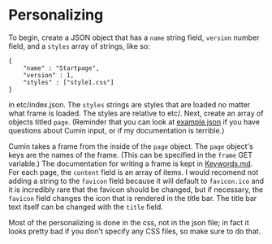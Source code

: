 # Personalizing

To begin, create a JSON object that has a `name` string field, `version` number field, and a
`styles` array of strings, like so:
```
{
	"name" : "Startpage",
	"version" : 1,
	"styles" : ["style1.css"]
}
```
in etc/index.json. The `styles` strings are styles that are loaded no matter what frame is loaded.
The styles are relative to etc/. Next, create an array of objects titled `page`. (Reminder that you
can look at [example.json](../etc/example.json) if you have questions about Cumin input, or if my
documentation is terrible.)

Cumin takes a frame from the inside of the `page` object. The `page` object's keys are the names of
the frame. (This can be specified in the `frame` GET variable.) The documentation for writing a
frame is kept in [Keywords.md](Keywords.md). For each page, the `content` field is an array of
items. I would recomend not adding a string to the `favicon` field because it will default to
`favicon.ico` and it is incredibly rare that the favicon should be changed, but if necessary, the
`favicon` field changes the icon that is rendered in the title bar. The title bar text itself can be
changed with the `title` field.

Most of the personalizing is done in the css, not in the json file; in fact it looks pretty bad if
you don't specify any CSS files, so make sure to do that.
